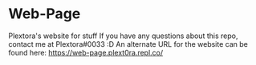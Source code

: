 # Web-Page
Plextora's website for stuff
If you have any questions about this repo, contact me at Plextora#0033 :D An alternate URL for the website can be found here: https://web-page.plext0ra.repl.co/
